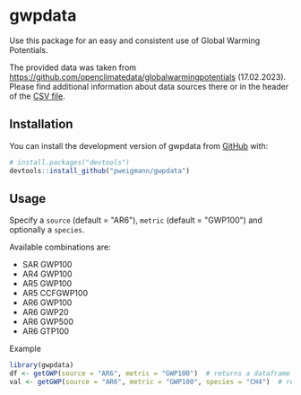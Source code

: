 
# gwpdata

<!-- badges: start -->
<!-- badges: end -->

Use this package for an easy and consistent use of Global Warming Potentials.

The provided data was taken from https://github.com/openclimatedata/globalwarmingpotentials (17.02.2023).
Please find additional information about data sources there or in the header of the [CSV file](https://github.com/pweigmann/gwpdata/blob/main/data/globalwarmingpotentials.csv).


## Installation

You can install the development version of gwpdata from [GitHub](https://github.com/) with:

``` r
# install.packages("devtools")
devtools::install_github("pweigmann/gwpdata")
```

## Usage

Specify a `source` (default = "AR6"), `metric` (default = "GWP100") and optionally a `species`. 

Available combinations are:
- SAR GWP100
- AR4 GWP100
- AR5 GWP100
- AR5 CCFGWP100
- AR6 GWP100
- AR6 GWP20
- AR6 GWP500
- AR6 GTP100

Example
``` r
library(gwpdata)
df <- getGWP(source = "AR6", metric = "GWP100")  # returns a dataframe
val <- getGWP(source = "AR6", metric = "GWP100", species = "CH4")  # returns a single value
```

